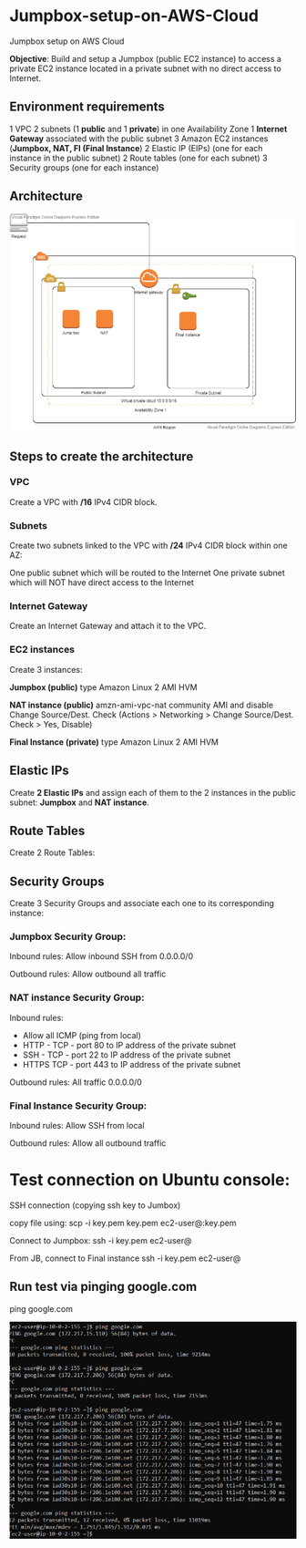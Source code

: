 # Jumpbox-setup-on-AWS-Cloud
Jumpbox setup on AWS Cloud

**Objective**: Build and setup a Jumpbox (public EC2 instance) to access a private EC2 instance located in a private subnet with no direct access to Internet.

## Environment requirements
1 VPC
2 subnets (1 **public** and 1 **private**) in one Availability Zone
1 **Internet Gateway** associated with the public subnet
3 Amazon EC2 instances (**Jumpbox, NAT, FI (Final Instance**)
2 Elastic IP (EIPs) (one for each instance in the public subnet)
2 Route tables (one for each subnet)
3 Security groups (one for each instance)

## Architecture

 ![Légende](Image1.png)

## Steps to create the architecture

### VPC
Create a VPC with **/16** IPv4 CIDR block.

### Subnets
Create two subnets linked to the VPC with **/24** IPv4 CIDR block within one AZ:

One public subnet which will be routed to the Internet
One private subnet which will NOT have direct access to the Internet

### Internet Gateway
Create an Internet Gateway and attach it to the VPC.

### EC2 instances

Create 3 instances:

**Jumpbox (public)** type Amazon Linux 2 AMI HVM

**NAT instance (public)** amzn-ami-vpc-nat community AMI and disable Change Source/Dest. Check (Actions > Networking > Change Source/Dest. Check > Yes, Disable)

**Final Instance (private)** type Amazon Linux 2 AMI HVM

## Elastic IPs

Create **2 Elastic IPs** and assign each of them to the 2 instances in the public subnet: **Jumpbox** and **NAT instance**.

## Route Tables

Create 2 Route Tables:

## Security Groups
Create 3 Security Groups and associate each one to its corresponding instance:

### Jumpbox Security Group:

Inbound rules:
Allow inbound SSH from 0.0.0.0/0

Outbound rules:
Allow outbound all traffic

### NAT instance Security Group:

Inbound rules:
* Allow all ICMP (ping from local)
* HTTP - TCP - port 80 to IP address of the private subnet
* SSH - TCP - port 22  to IP address of the private subnet
* HTTPS TCP - port 443  to IP address of the private subnet

Outbound rules:
All traffic 0.0.0.0/0

### Final Instance Security Group:

Inbound rules:
Allow SSH from local

Outbound rules:
Allow all outbound traffic

# Test connection on Ubuntu console:

SSH connection (copying ssh key to Jumbox)

copy file using:
scp -i key.pem key.pem ec2-user@<Jumbox IP>:key.pem

Connect to Jumpbox:
ssh -i key.pem ec2-user@<JumpBox IP>

From JB, connect to Final instance
ssh -i key.pem ec2-user@<FI IP>

## Run test via pinging google.com
ping google.com

![Légende](Capture.png)
